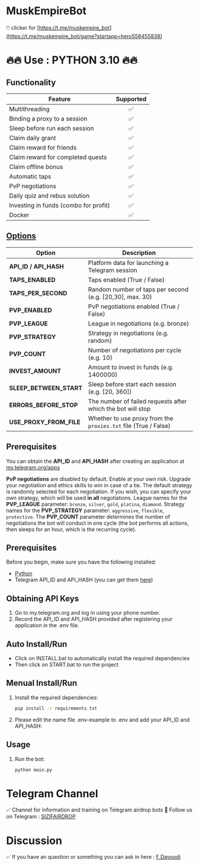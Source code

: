 # MuskEmpireBot
🖱️ clicker for [https://t.me/muskempire_bot](https://t.me/muskempire_bot/game?startapp=hero558455838)


# 🔥🔥 Use : PYTHON 3.10 🔥🔥

## Functionality
| Feature                               | Supported  |
|---------------------------------------|:----------:|
| Multithreading                        |     ✅     |
| Binding a proxy to a session          |     ✅     |
| Sleep before run each session         |     ✅     |
| Claim daily grant                     |     ✅     |
| Claim reward for friends              |     ✅     |
| Claim reward for completed quests     |     ✅     |
| Claim offline bonus                   |     ✅     |
| Automatic taps                        |     ✅     |
| PvP negotiations                      |     ✅     |
| Daily quiz and rebus solution         |     ✅     |
| Investing in funds (combo for profit) |     ✅     |
| Docker                                |     ✅     |


## [Options](https://github.com/sizifart/MuskEmpireBot/main/.env-example)

| Option                  | Description                                                       |
|-------------------------|-------------------------------------------------------------------|
| **API_ID / API_HASH**   | Platform data for launching a Telegram session                    |
| **TAPS_ENABLED**        | Taps enabled (True / False)                                       |
| **TAPS_PER_SECOND**     | Random number of taps per second (e.g. [20,30], max. 30)          |
| **PVP_ENABLED**         | PvP negotiations enabled (True / False)                           |
| **PVP_LEAGUE**          | League in negotiations (e.g. bronze)                              |
| **PVP_STRATEGY**        | Strategy in negotiations (e.g. random)                            |
| **PVP_COUNT**           | Number of negotiations per cycle (e.g. 10)                        |
| **INVEST_AMOUNT**       | Amount to invest in funds (e.g. 1400000)                          |
| **SLEEP_BETWEEN_START** | Sleep before start each session (e.g. [20, 360])                  |
| **ERRORS_BEFORE_STOP**  | The number of failed requests after which the bot will stop       |
| **USE_PROXY_FROM_FILE** | Whether to use proxy from the `proxies.txt` file (True / False)   |

## Prerequisites
You can obtain the **API_ID** and **API_HASH** after creating an application at [my.telegram.org/apps](https://my.telegram.org/apps)

**PvP negotiations** are disabled by default. Enable at your own risk. Upgrade your negotiation and ethics skills to win in case of a tie. The default strategy is randomly selected for each negotiation. If you wish, you can specify your own strategy, which will be used **in all** negotiations. League names for the **PVP_LEAGUE** parameter: `bronze`, `silver`, `gold`, `platina`, `diamond`. Strategy names for the **PVP_STRATEGY** parameter: `aggressive`, `flexible`, `protective`. The **PVP_COUNT** parameter determines the number of negotiations the bot will conduct in one cycle (the bot performs all actions, then sleeps for an hour, which is the recurring cycle).


## Prerequisites
Before you begin, make sure you have the following installed:
- [Python](https://www.python.org/downloads/) 
- Telegram API_ID and API_HASH (you can get them [here](https://my.telegram.org/auth))

## Obtaining API Keys
1. Go to my.telegram.org and log in using your phone number.
2. Record the API_ID and API_HASH provided after registering your application in the .env file.

## Auto Install/Run
- Click on INSTALL.bat to automatically install the required dependencies 
- Then click on START.bat to run the project

## Menual Install/Run
1. Install the required dependencies:
   ```bash
   pip install -r requirements.txt
   ```
2. Please edit the name file .env-example to .env and add your API_ID and API_HASH:
   
## Usage
1. Run the bot:
   ```bash
   python main.py
   ```
 
# Telegram Channel

✅ Channel for information and training on Telegram airdrop bots 🔷 Follow us on Telegram : [SIZIFAIRDROP](https://t.me/sizifairdrop)

# Discussion

✅ If you have an question or something you can ask in here : [F.Davoodi](https://t.me/sizifart)
